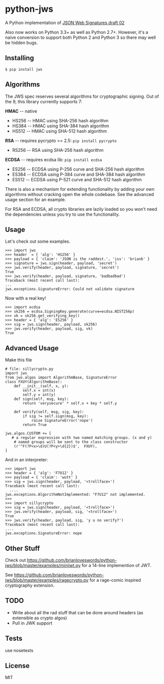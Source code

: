 python-jws
=====
A Python implementation of [JSON Web Signatures draft 02](http://self-issued.info/docs/draft-jones-json-web-signature.html)

Also now works on Python 3.3+ as well as Python 2.7+.  However, it's a naive conversion to support both Python 2 and Python 3 so there may well be hidden bugs.

Installing
----------
    $ pip install jws



Algorithms
----------
The JWS spec reserves several algorithms for cryptographic signing. Out of the 9, this library currently supports 7:


**HMAC** -- native

* HS256 -- HMAC using SHA-256 hash algorithm
* HS384 -- HMAC using SHA-384 hash algorithm
* HS512 -- HMAC using SHA-512 hash algorithm


**RSA** -- requires pycrypto >= 2.5: ``pip install pycrypto``

* RS256 -- RSA using SHA-256 hash algorithm

**ECDSA** -- requires ecdsa lib: ``pip install ecdsa``

* ES256 -- ECDSA using P-256 curve and SHA-256 hash algorithm
* ES384 -- ECDSA using P-384 curve and SHA-384 hash algorithm
* ES512 -- ECDSA using P-521 curve and SHA-512 hash algorithm

There is also a mechanism for extending functionality by adding your own
algorithms without cracking open the whole codebase. See the advanced usage
section for an example.

For RSA and ECDSA, all crypto libraries are lazily loaded so you won't need the dependencies unless you try to use the functionality.

Usage
-----
Let's check out some examples.

    >>> import jws
    >>> header  = { 'alg': 'HS256' }
    >>> payload = { 'claim': 'JSON is the raddest.', 'iss': 'brianb' }
    >>> signature = jws.sign(header, payload, 'secret')
    >>> jws.verify(header, payload, signature, 'secret')
    True
    >>> jws.verify(header, payload, signature, 'badbadbad')
    Traceback (most recent call last):
    ...
    jws.exceptions.SignatureError: Could not validate signature

Now with a real key!

    >>> import ecdsa
    >>> sk256 = ecdsa.SigningKey.generate(curve=ecdsa.NIST256p)
    >>> vk = sk256.get_verifying_key()
    >>> header = { 'alg': 'ES256' }
    >>> sig = jws.sign(header, payload, sk256)
    >>> jws.verify(header, payload, sig, vk)
    True

Advanced Usage
--------------
Make this file

    # file: sillycrypto.py
    import jws
    from jws.algos import AlgorithmBase, SignatureError
    class FXUY(AlgorithmBase):
        def __init__(self, x, y):
            self.x = int(x)
            self.y = int(y)
        def sign(self, msg, key):
            return 'verysecure' * self.x + key * self.y

        def verify(self, msg, sig, key):
            if sig != self.sign(msg, key):
                raise SignatureError('nope')
            return True

    jws.algos.CUSTOM += [
       # a regular expression with two named matching groups. (x and y)
        # named groups will be sent to the class constructor
        (r'^F(?P<x>\d)U(?P<y>\d{2})$',  FXUY),
    ]

And in an interpreter:

    >>> import jws
    >>> header = { 'alg': 'F7U12' }
    >>> payload = { 'claim': 'wutt' }
    >>> sig = jws.sign(header, payload, '<trollface>')
    Traceback (most recent call last):
      ....
    jws.exceptions.AlgorithmNotImplemented: "F7U12" not implemented.
    >>>
    >>> import sillycrypto
    >>> sig = jws.sign(header, payload, '<trollface>')
    >>> jws.verify(header, payload, sig, '<trollface>')
    True
    >>> jws.verify(header, payload, sig, 'y u no verify?')
    Traceback (most recent call last):
    ....
    jws.exceptions.SignatureError: nope


Other Stuff
---------

Check out
https://github.com/brianloveswords/python-jws/blob/master/examples/minijwt.py
for a 14-line implemention of JWT.

See
https://github.com/brianloveswords/python-jws/blob/master/examples/ragecrypto.py
for a rage-comic inspired cryptography extension.

TODO
-------
* Write about all the rad stuff that can be done around headers (as extensible as crypto algos)
* Pull in JWK support


Tests
-----

use nosetests

License
-------

MIT
